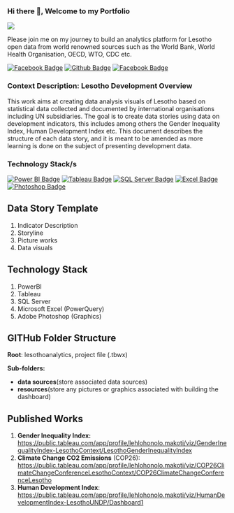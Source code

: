 ### Hi there 👋, Welcome to my Portfolio

![](https://scontent-lhr8-1.xx.fbcdn.net/v/t1.6435-9/194198084_1486914028311553_9214423024039377787_n.jpg?_nc_cat=107&ccb=1-5&_nc_sid=e3f864&_nc_ohc=I6g5XJabjY0AX8yncrb&_nc_ht=scontent-lhr8-1.xx&oh=00_AT_AqkWDNZ1v_eQprog8Im-TBmP73lkuIs6mjzhypIThFQ&oe=61EB0665)

Please join me on my journey to build an analytics platform for Lesotho open data from world renowned sources such as the World Bank, World Health Organisation, OECD, WTO, CDC etc.

[![Facebook Badge](https://img.shields.io/badge/-lehlohonolomakoti-0e76a8?style=flat&labelColor=0e76a8&logo=linkedin&logoColor=white&link=https://linkedin.com/in/lehlohonolomakoti)][facebook]
[![Github Badge](https://img.shields.io/badge/-lehlohonolomakoti-000000?style=flat&labelColor=000000&logo=github&logoColor=white&link=https://github.com/lmakoti)][github] 
[![Facebook Badge](https://img.shields.io/badge/-lmakoti-1ca0f1?style=flat&labelColor=1ca0f1&logo=facebook&logoColor=white&link=https://facebook.com/lmakoti)][facebook]

### Context Description: Lesotho Development Overview

This work aims at creating data analysis visuals of Lesotho based on statistical data collected and documented by international organisations including UN subsidiaries. The goal is to create data stories using data on development indicators, this includes among others the Gender Inequality Index, Human Development Index etc. This document describes the structure of each data story, and it is meant to be amended as more learning is done on the subject of presenting development data.

### Technology Stack/s

[![Power BI Badge](https://img.shields.io/badge/-Power%20BI-F2C811?style=for-the-badge&labelColor=212121&logo=powerbi)](#) [![Tableau Badge](https://img.shields.io/badge/-Tableau-E97627?style=for-the-badge&labelColor=212121&logo=tableau)](#) [![SQL Server Badge](https://img.shields.io/badge/-SQL%20Server-CC2927?style=for-the-badge&labelColor=212121&logo=Microsoft%20SQL%20Server&logoColor=CC2927)](#) [![Excel Badge](https://img.shields.io/badge/-Microsoft%20Excel-217346?style=for-the-badge&labelColor=212121&logo=Microsoft%20Excel&logoColor=217346)](#)  [![Photoshop Badge](https://img.shields.io/badge/-Adobe%20Photoshop-161637?style=for-the-badge&labelColor=212121&logo=Adobe%20Photoshop&logoColor=white)](#)

## Data Story Template

1. Indicator Description
2. Storyline 
3. Picture works
4. Data visuals

## Technology Stack

1. PowerBI
2. Tableau
3. SQL Server
4. Microsoft Excel (PowerQuery)
5. Adobe Photoshop (Graphics)

## GITHub Folder Structure

**Root**: lesothoanalytics, project file (.tbwx)

**Sub-folders:** 

- **data sources**(store associated data sources)
- **resources**(store any pictures or graphics associated with building the dashboard)

## Published Works

1. **Gender Inequality Index:** https://public.tableau.com/app/profile/lehlohonolo.makoti/viz/GenderInequalityIndex-LesothoContext/LesothoGenderInequalityIndex
2. **Climate Change CO2 Emissions** (COP26): https://public.tableau.com/app/profile/lehlohonolo.makoti/viz/COP26ClimateChangeConferenceLesothoContext/COP26ClimateChangeConferenceLesotho
3. **Human Development Index**: https://public.tableau.com/app/profile/lehlohonolo.makoti/viz/HumanDevelopmentIndex-LesothoUNDP/Dashboard1 



<!-- Profile Links -->

[linkedin]: https://www.linkedin.com/in/lehlohonolomakoti/
[github]: https://www.github.com/lmakoti/
[facebook]: https://www.facebook.com/lmakoti/

<!-- Shields Profile Links -->

[linkedinbadge]: https://img.shields.io/badge/-uditkumarchatterjee-0e76a8?style=flat&labelColor=0e76a8&logo=linkedin&logoColor=white

<!--Technology Stack-->

[powerbibadge]: https://img.shields.io/badge/-Power%20BI-F2C811?style=for-the-badge&labelColor=212121&logo=powerbi
[tableaubadge]: https://img.shields.io/badge/-Tableau-E97627?style=for-the-badge&labelColor=212121&logo=tableau
[sqlserverbadge]: https://img.shields.io/badge/-SQL%20Server-CC2927?style=for-the-badge&labelColor=212121&logo=Microsoft%20SQL%20Server&logoColor=CC2927
[excelbadge]: https://img.shields.io/badge/-Microsoft%20Excel-217346?style=for-the-badge&labelColor=212121&logo=Microsoft%20Excel&logoColor=217346
[photoshop]: https://img.shields.io/badge/-Photoshop-3776AB?style=for-the-badge&labelColor=212121&logo=python

